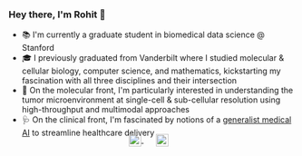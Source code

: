 ### Hey there, I'm Rohit 👋

- 📚 I'm currently a graduate student in biomedical data science @ Stanford
- 🎓 I previously graduated from Vanderbilt where I studied molecular & cellular biology, computer science, and mathematics, kickstarting my fascination with all three disciplines and their intersection
- 🧬 On the molecular front, I'm particularly interested in understanding the tumor microenvironment at single-cell & sub-cellular resolution using high-throughput and multimodal approaches
- 🩺 On the clinical front, I'm fascinated by notions of a [generalist medical AI](https://www.nature.com/articles/s41586-023-05881-4) to streamline healthcare delivery

<p align="center" style="margin: -20px 0 30px">
   <a href="https://twitter.com/_roboat_" target="_blank" style='margin-right:10px'>
    <img align="center" src="https://cdn.jsdelivr.net/npm/simple-icons@3.0.1/icons/twitter.svg" alt="twitter" height="22px" width="22px" />
  </a>
  &nbsp;&nbsp;
  <a href="https://www.linkedin.com/in/roboatory/" target="_blank" style='margin-right:10px'>
    <img align="center" src="https://cdn.jsdelivr.net/npm/simple-icons@3.0.1/icons/linkedin.svg" alt="linkedin" height="22px" width="22px" />
  </a>
</p>

<!--
**roboatory/roboatory** is a ✨ _special_ ✨ repository because its `README.md` (this file) appears on your GitHub profile.

Here are some ideas to get you started:

- 🔭 I’m currently working on ...
- 🌱 I’m currently learning ...
- 👯 I’m looking to collaborate on ...
- 🤔 I’m looking for help with ...
- 💬 Ask me about ...
- 📫 How to reach me: ...
- 😄 Pronouns: ...
- ⚡ Fun fact: ...
-->
